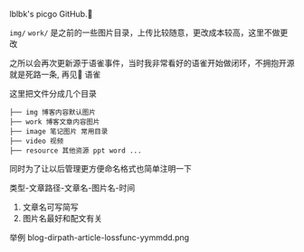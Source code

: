 lblbk's picgo GitHub.🙈

`img/` `work/` 是之前的一些图片目录，上传比较随意，更改成本较高，这里不做更改

之所以会再次更新源于语雀事件，当时我非常看好的语雀开始做闭环，不拥抱开源就是死路一条, 再见👋 语雀

这里把文件分成几个目录

```
├── img 博客内容默认图片
├── work 博客文章内容图片
├── image 笔记图片 常用目录
├── video 视频
├── resource 其他资源 ppt word ...
```

同时为了让以后管理更方便命名格式也简单注明一下

类型-文章路径-文章名-图片名-时间

1. 文章名可写简写
2. 图片名最好和配文有关

举例 blog-dirpath-article-lossfunc-yymmdd.png


